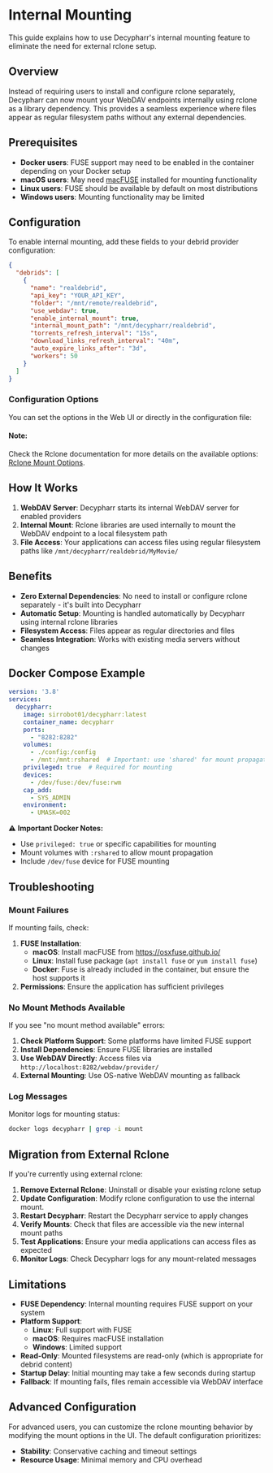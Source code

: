 # Internal Mounting

This guide explains how to use Decypharr's internal mounting feature to eliminate the need for external rclone setup.

## Overview

Instead of requiring users to install and configure rclone separately, Decypharr can now mount your WebDAV endpoints internally using rclone as a library dependency. This provides a seamless experience where files appear as regular filesystem paths without any external dependencies.

## Prerequisites

- **Docker users**: FUSE support may need to be enabled in the container depending on your Docker setup
- **macOS users**: May need [macFUSE](https://osxfuse.github.io/) installed for mounting functionality
- **Linux users**: FUSE should be available by default on most distributions
- **Windows users**: Mounting functionality may be limited

## Configuration

To enable internal mounting, add these fields to your debrid provider configuration:

```json
{
  "debrids": [
    {
      "name": "realdebrid",
      "api_key": "YOUR_API_KEY",
      "folder": "/mnt/remote/realdebrid",
      "use_webdav": true,
      "enable_internal_mount": true,
      "internal_mount_path": "/mnt/decypharr/realdebrid",
      "torrents_refresh_interval": "15s",
      "download_links_refresh_interval": "40m",
      "auto_expire_links_after": "3d",
      "workers": 50
    }
  ]
}
```

### Configuration Options

You can set the options in the Web UI or directly in the configuration file:

#### Note:
Check the Rclone documentation for more details on the available options: [Rclone Mount Options](https://rclone.org/commands/rclone_mount/).

## How It Works

1. **WebDAV Server**: Decypharr starts its internal WebDAV server for enabled providers
2. **Internal Mount**: Rclone libraries are used internally to mount the WebDAV endpoint to a local filesystem path
3. **File Access**: Your applications can access files using regular filesystem paths like `/mnt/decypharr/realdebrid/MyMovie/`

## Benefits

- **Zero External Dependencies**: No need to install or configure rclone separately - it's built into Decypharr
- **Automatic Setup**: Mounting is handled automatically by Decypharr using internal rclone libraries
- **Filesystem Access**: Files appear as regular directories and files
- **Seamless Integration**: Works with existing media servers without changes

## Docker Compose Example

```yaml
version: '3.8'
services:
  decypharr:
    image: sirrobot01/decypharr:latest
    container_name: decypharr
    ports:
      - "8282:8282"
    volumes:
      - ./config:/config
      - /mnt:/mnt:rshared  # Important: use 'shared' for mount propagation
    privileged: true  # Required for mounting
    devices:
      - /dev/fuse:/dev/fuse:rwm
    cap_add:
      - SYS_ADMIN
    environment:
      - UMASK=002
```

⚠️ **Important Docker Notes:**
- Use `privileged: true` or specific capabilities for mounting
- Mount volumes with `:rshared` to allow mount propagation
- Include `/dev/fuse` device for FUSE mounting

## Troubleshooting

### Mount Failures

If mounting fails, check:

1. **FUSE Installation**: 
   - **macOS**: Install macFUSE from https://osxfuse.github.io/
   - **Linux**: Install fuse package (`apt install fuse` or `yum install fuse`)
   - **Docker**: Fuse is already included in the container, but ensure the host supports it
2. **Permissions**: Ensure the application has sufficient privileges

### No Mount Methods Available

If you see "no mount method available" errors:

1. **Check Platform Support**: Some platforms have limited FUSE support
2. **Install Dependencies**: Ensure FUSE libraries are installed
3. **Use WebDAV Directly**: Access files via `http://localhost:8282/webdav/provider/`
4. **External Mounting**: Use OS-native WebDAV mounting as fallback

### Log Messages

Monitor logs for mounting status:

```bash
docker logs decypharr | grep -i mount
```

## Migration from External Rclone

If you're currently using external rclone:

1. **Remove External Rclone**: Uninstall or disable your existing rclone setup
2. **Update Configuration**: Modify rclone configuration to use the internal mount.
3. **Restart Decypharr**: Restart the Decypharr service to apply changes
4. **Verify Mounts**: Check that files are accessible via the new internal mount paths
5. **Test Applications**: Ensure your media applications can access files as expected
6. **Monitor Logs**: Check Decypharr logs for any mount-related messages

## Limitations

- **FUSE Dependency**: Internal mounting requires FUSE support on your system
- **Platform Support**: 
  - **Linux**: Full support with FUSE
  - **macOS**: Requires macFUSE installation
  - **Windows**: Limited support
- **Read-Only**: Mounted filesystems are read-only (which is appropriate for debrid content)
- **Startup Delay**: Initial mounting may take a few seconds during startup
- **Fallback**: If mounting fails, files remain accessible via WebDAV interface

## Advanced Configuration

For advanced users, you can customize the rclone mounting behavior by modifying the mount options in the UI. The default configuration prioritizes:

- **Stability**: Conservative caching and timeout settings
- **Resource Usage**: Minimal memory and CPU overhead